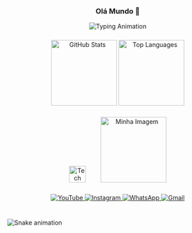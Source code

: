 <h3 align="center">Olá Mundo 👋</h3>

<p align="center">
  <img src="https://readme-typing-svg.demolab.com?font=Fira+Code&pause=1000&color=00C4FF&center=true&vCenter=true&width=500&lines=Me+chamo+Matheus+Fernandes...;Pode+me+chamar+de+Matthew+ou+Snow_Dev&delay=5000" alt="Typing Animation" />
</p>

###

<div align="center">
  <img src="https://github-readme-stats.vercel.app/api?username=Matthew-456&show_icons=true&theme=dracula&count_private=true" height="150" alt="GitHub Stats" />
  <img src="https://github-readme-stats.vercel.app/api/top-langs?username=Matthew-456&layout=compact&langs_count=6&theme=dracula" height="150" alt="Top Languages" />
</div>

###

<div align="center">

  <!-- Ferramentas / Tecnologias -->
  <img src="https://skillicons.dev/icons?i=python,java,cs,cpp,godot,bash,neovim,vscode,linux,git,github" height="38" alt="Tech Icons" />
  

  <!-- Imagem pessoal -->
  <img src="https://i.pinimg.com/1200x/ef/84/df/ef84df73c2ebf4068618a401ae3f0f1e.jpg" height="150" alt="Minha Imagem" style="margin-left:30px;"/>
</div>

###

<div align="center">
  <!-- Contatos -->
  <a href="https://www.youtube.com/@snow_dev-01" target="_blank">
    <img src="https://img.shields.io/static/v1?message=YouTube&logo=youtube&color=FF0000&style=for-the-badge&logoColor=white" alt="YouTube" />
  </a>
  <a href="https://www.instagram.com/matheus_fvda/" target="_blank">
    <img src="https://img.shields.io/static/v1?message=Instagram&logo=instagram&color=E4405F&style=for-the-badge&logoColor=white" alt="Instagram" />
  </a>
  <a href="https://wa.me/5583993884994" target="_blank">
    <img src="https://img.shields.io/static/v1?message=WhatsApp&logo=whatsapp&color=25D366&style=for-the-badge&logoColor=white" alt="WhatsApp" />
  </a>
  <a href="mailto:eusoumatheusfernandes@gmail.com" target="_blank">
    <img src="https://img.shields.io/static/v1?message=Gmail&logo=gmail&color=D14836&style=for-the-badge&logoColor=white" alt="Gmail" />
  </a>
</div>

###

<br clear="both">

<img src="https://raw.githubusercontent.com/maurodesouza/maurodesouza/output/snake.svg" alt="Snake animation" />
